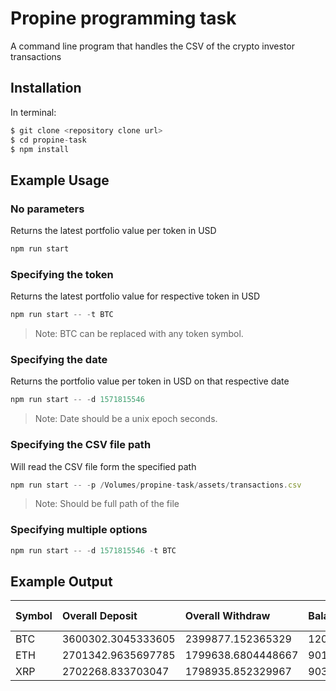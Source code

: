 # Propine programming task

A command line program that handles the CSV of the crypto investor transactions

## Installation 

In terminal:   
```js   
$ git clone <repository clone url>
$ cd propine-task
$ npm install
```

## Example Usage   

###  No parameters 
Returns the latest portfolio value per token in USD

```js   
npm run start
```
###  Specifying the token
Returns the latest portfolio value for respective token in USD

```js   
npm run start -- -t BTC
```
> Note: BTC can be replaced with any token symbol.

###  Specifying the date
Returns the portfolio value per token in USD on that respective date

```js   
npm run start -- -d 1571815546
```
> Note: Date should be a unix epoch seconds.

###  Specifying the CSV file path
Will read the CSV file form the specified path

```js   
npm run start -- -p /Volumes/propine-task/assets/transactions.csv   
```
> Note: Should be full path of the file


###  Specifying multiple options

```js   
npm run start -- -d 1571815546 -t BTC
```

## Example Output

|  Symbol  |  Overall Deposit  |  Overall Withdraw  |      Balance      |  Balance in USD Price  |
| :------- | :---------------- | :----------------- | :---------------- | :--------------------- |
|   BTC    |3600302.3045333605 |2399877.152365329   |1200425.1521680313 |69056785703.26          |
|   ETH    |2701342.9635697785 |1799638.6804448667  |901704.2831249118  |3526240837.76           |
|   XRP    |2702268.833703047  |1798935.852329967   |903332.98137308    |1362226.14              |
